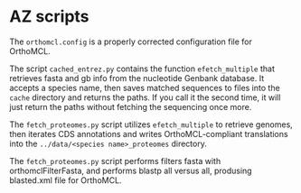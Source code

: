 AZ scripts
==============

The `orthomcl.config` is a properly corrected configuration file for OrthoMCL.

The script `cached_entrez.py` contains the function `efetch_multiple` that retrieves
fasta and gb info from the nucleotide Genbank database.
It accepts a species name, then saves matched sequences to files into the `cache`
directory and returns the paths.
If you call it the second time, it will just return the paths without fetching
the sequencing once more.

The `fetch_proteomes.py` script utilizes `efetch_multiple` to retrieve genomes,
then iterates CDS annotations and writes OrthoMCL-compliant translations into
the `../data/<species name>_proteomes` directory.

The `fetch_proteomes.py` script performs filters fasta with orthomclFilterFasta,
and performs blastp all versus all, produsing blasted.xml file for OrthoMCL.